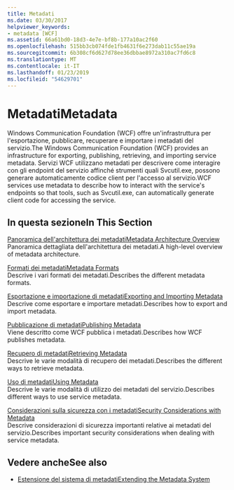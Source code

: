 ```yaml
---
title: Metadati
ms.date: 03/30/2017
helpviewer_keywords:
- metadata [WCF]
ms.assetid: 66a61bd0-18d3-4e7e-bf8b-177a10ac2f60
ms.openlocfilehash: 515bb3cb074fde1fb4631f6e273dab11c55ae19a
ms.sourcegitcommit: 6b308cf6d627d78ee36dbbae8972a310ac7fd6c8
ms.translationtype: MT
ms.contentlocale: it-IT
ms.lasthandoff: 01/23/2019
ms.locfileid: "54629701"
---
```

# <a name="metadata"></a><span data-ttu-id="89939-102">Metadati</span><span class="sxs-lookup"><span data-stu-id="89939-102">Metadata</span></span>
<span data-ttu-id="89939-103">Windows Communication Foundation (WCF) offre un'infrastruttura per l'esportazione, pubblicare, recuperare e importare i metadati del servizio.</span><span class="sxs-lookup"><span data-stu-id="89939-103">The Windows Communication Foundation (WCF) provides an infrastructure for exporting, publishing, retrieving, and importing service metadata.</span></span> <span data-ttu-id="89939-104">Servizi WCF utilizzano metadati per descrivere come interagire con gli endpoint del servizio affinché strumenti quali Svcutil.exe, possono generare automaticamente codice client per l'accesso al servizio.</span><span class="sxs-lookup"><span data-stu-id="89939-104">WCF services use metadata to describe how to interact with the service's endpoints so that tools, such as Svcutil.exe, can automatically generate client code for accessing the service.</span></span>  
  
## <a name="in-this-section"></a><span data-ttu-id="89939-105">In questa sezione</span><span class="sxs-lookup"><span data-stu-id="89939-105">In This Section</span></span>  
 [<span data-ttu-id="89939-106">Panoramica dell'architettura dei metadati</span><span class="sxs-lookup"><span data-stu-id="89939-106">Metadata Architecture Overview</span></span>](../../../../docs/framework/wcf/feature-details/metadata-architecture-overview.md)  
 <span data-ttu-id="89939-107">Panoramica dettagliata dell'architettura dei metadati.</span><span class="sxs-lookup"><span data-stu-id="89939-107">A high-level overview of metadata architecture.</span></span>  
  
 [<span data-ttu-id="89939-108">Formati dei metadati</span><span class="sxs-lookup"><span data-stu-id="89939-108">Metadata Formats</span></span>](../../../../docs/framework/wcf/feature-details/metadata-formats.md)  
 <span data-ttu-id="89939-109">Descrive i vari formati dei metadati.</span><span class="sxs-lookup"><span data-stu-id="89939-109">Describes the different metadata formats.</span></span>  
  
 [<span data-ttu-id="89939-110">Esportazione e importazione di metadati</span><span class="sxs-lookup"><span data-stu-id="89939-110">Exporting and Importing Metadata</span></span>](../../../../docs/framework/wcf/feature-details/exporting-and-importing-metadata.md)  
 <span data-ttu-id="89939-111">Descrive come esportare e importare metadati.</span><span class="sxs-lookup"><span data-stu-id="89939-111">Describes how to export and import metadata.</span></span>  
  
 [<span data-ttu-id="89939-112">Pubblicazione di metadati</span><span class="sxs-lookup"><span data-stu-id="89939-112">Publishing Metadata</span></span>](../../../../docs/framework/wcf/feature-details/publishing-metadata.md)  
 <span data-ttu-id="89939-113">Viene descritto come WCF pubblica i metadati.</span><span class="sxs-lookup"><span data-stu-id="89939-113">Describes how WCF publishes metadata.</span></span>  
  
 [<span data-ttu-id="89939-114">Recupero di metadati</span><span class="sxs-lookup"><span data-stu-id="89939-114">Retrieving Metadata</span></span>](../../../../docs/framework/wcf/feature-details/retrieving-metadata.md)  
 <span data-ttu-id="89939-115">Descrive le varie modalità di recupero dei metadati.</span><span class="sxs-lookup"><span data-stu-id="89939-115">Describes the different ways to retrieve metadata.</span></span>  
  
 [<span data-ttu-id="89939-116">Uso di metadati</span><span class="sxs-lookup"><span data-stu-id="89939-116">Using Metadata</span></span>](../../../../docs/framework/wcf/feature-details/using-metadata.md)  
 <span data-ttu-id="89939-117">Descrive le varie modalità di utilizzo dei metadati del servizio.</span><span class="sxs-lookup"><span data-stu-id="89939-117">Describes different ways to use service metadata.</span></span>  
  
 [<span data-ttu-id="89939-118">Considerazioni sulla sicurezza con i metadati</span><span class="sxs-lookup"><span data-stu-id="89939-118">Security Considerations with Metadata</span></span>](../../../../docs/framework/wcf/feature-details/security-considerations-with-metadata.md)  
 <span data-ttu-id="89939-119">Descrive considerazioni di sicurezza importanti relative ai metadati del servizio.</span><span class="sxs-lookup"><span data-stu-id="89939-119">Describes important security considerations when dealing with service metadata.</span></span>  
  
## <a name="see-also"></a><span data-ttu-id="89939-120">Vedere anche</span><span class="sxs-lookup"><span data-stu-id="89939-120">See also</span></span>
- [<span data-ttu-id="89939-121">Estensione del sistema di metadati</span><span class="sxs-lookup"><span data-stu-id="89939-121">Extending the Metadata System</span></span>](../../../../docs/framework/wcf/extending/extending-the-metadata-system.md)
